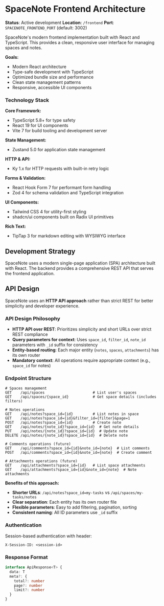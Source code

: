 # SpaceNote Frontend Architecture

**Status**: Active development
**Location**: `/frontend`
**Port**: `SPACENOTE_FRONTEND_PORT` (default: 3002)

SpaceNote's modern frontend implementation built with React and TypeScript. This provides a clean, responsive user interface for managing spaces and notes.

**Goals:**
- Modern React architecture
- Type-safe development with TypeScript
- Optimized bundle size and performance
- Clean state management patterns
- Responsive, accessible UI components

### Technology Stack

**Core Framework:**
- TypeScript 5.8+ for type safety
- React 19 for UI components
- Vite 7 for build tooling and development server

**State Management:**
- Zustand 5.0 for application state management

**HTTP & API:**
- Ky 1.x for HTTP requests with built-in retry logic

**Forms & Validation:**
- React Hook Form 7 for performant form handling
- Zod 4 for schema validation and TypeScript integration

**UI Components:**
- Tailwind CSS 4 for utility-first styling
- shadcn/ui components built on Radix UI primitives

**Rich Text:**
- TipTap 3 for markdown editing with WYSIWYG interface


## Development Strategy

SpaceNote uses a modern single-page application (SPA) architecture built with React. The backend provides a comprehensive REST API that serves the frontend application.

## API Design

SpaceNote uses an **HTTP API approach** rather than strict REST for better simplicity and developer experience.

### API Design Philosophy

- **HTTP API over REST**: Prioritizes simplicity and short URLs over strict REST compliance
- **Query parameters for context**: Uses `space_id`, `filter_id`, `note_id` parameters with `_id` suffix for consistency
- **Entity-based routing**: Each major entity (`notes`, `spaces`, `attachments`) has its own router
- **Mandatory context**: All operations require appropriate context (e.g., `space_id` for notes)

### Endpoint Structure
```
# Spaces management
GET    /api/spaces                      # List user's spaces
GET    /api/spaces/{space_id}           # Get space details (includes filters)

# Notes operations
GET    /api/notes?space_id={id}         # List notes in space
GET    /api/notes?space_id={id}&filter_id={filter}&page=1
POST   /api/notes?space_id={id}         # Create note
GET    /api/notes/{note_id}?space_id={id}  # Get note details
PUT    /api/notes/{note_id}?space_id={id}  # Update note
DELETE /api/notes/{note_id}?space_id={id}  # Delete note

# Comments operations (future)
GET    /api/comments?space_id={id}&note_id={note}  # List comments
POST   /api/comments?space_id={id}&note_id={note}  # Create comment

# Attachments operations (future)  
GET    /api/attachments?space_id={id}   # List space attachments
GET    /api/attachments?space_id={id}&note_id={note}  # Note attachments
```

**Benefits of this approach:**
- **Shorter URLs**: `/api/notes?space_id=my-tasks` vs `/api/spaces/my-tasks/notes`
- **Clear separation**: Each entity has its own router file
- **Flexible parameters**: Easy to add filtering, pagination, sorting
- **Consistent naming**: All ID parameters use `_id` suffix

### Authentication
Session-based authentication with header:
```
X-Session-ID: <session-id>
```

### Response Format
```typescript
interface ApiResponse<T> {
  data: T
  meta?: {
    total?: number
    page?: number
    limit?: number
  }
}
```
